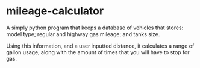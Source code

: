 mileage-calculator
==================
A simply python program that keeps a database of vehicles that stores: model type; regular and highway gas mileage; and tanks size. 

Using this information, and a user inputted distance, it calculates a range of gallon usage, along with the amount of times that you will have to stop for gas.
